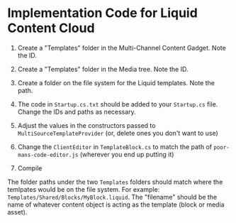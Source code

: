 # Implementation Code for Liquid Content Cloud

1. Create a "Templates" folder in the Multi-Channel Content Gadget. Note the ID.

2. Create a "Templates" folder in the Media tree. Note the ID.

3. Create a folder on the file system for the Liquid templates. Note the path.

3. The code in `Startup.cs.txt` should be added to your `Startup.cs` file. Change the IDs and paths as necessary.

4. Adjust the values in the constructors passed to `MultiSourceTemplateProvider` (or, delete ones you don't want to use)

4. Change the `ClientEditor` in `TemplateBlock.cs` to match the path of `poor-mans-code-editor.js` (wherever you end up putting it)

5. Compile

The folder paths under the two `Templates` folders should match where the temlpates would be on the file system. For example: `Templates/Shared/Blocks/MyBlock.liquid`. The "filename" should be the name of whatever content object is acting as the template (block or media asset).
